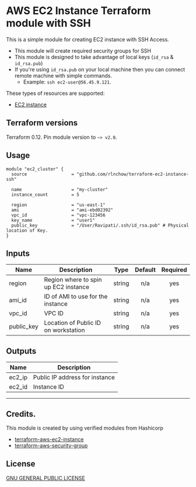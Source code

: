 # AWS EC2 Instance Terraform module with SSH
This is a simple module for creating EC2 instance with SSH Access. 

* This module will create required security groups for SSH
* This module is designed to take advantage of local keys (`id_rsa` & `id_rsa.pub`)
* If you're using `id_rsa.pub` on your local machine then you can connect remote machine with simple commands.
    * Example: `ssh ec2-user@56.45.9.121`.

These types of resources are supported:

* [EC2 instance](https://www.terraform.io/docs/providers/aws/r/instance.html)

## Terraform versions

Terraform 0.12. Pin module version to `~> v2.0`. 


## Usage

```hcl
module "ec2_cluster" {
  source                 = "github.com/rlnchow/terraform-ec2-instance-ssh"

  name                   = "my-cluster"
  instance_count         = 5

  region                 = "us-east-1"
  ami                    = "ami-ebd02392"
  vpc_id                 = "vpc-123456
  key_name               = "user1"
  public_key             = "/User/Ravipati/.ssh/id_rsa.pub" # Physical location of Key.
}
```

<!-- BEGINNING OF PRE-COMMIT-TERRAFORM DOCS HOOK -->
## Inputs

| Name | Description | Type | Default | Required |
|------|-------------|:----:|:-----:|:-----:|
| region | Region where to spin up EC2 instance | string | n/a | yes |
| ami\_id | ID of AMI to use for the instance | string | n/a | yes |
| vpc\_id | VPC ID | string | n/a | yes |
| public\_key | Location of Public ID on workstation | string | n/a | yes |

## Outputs

| Name | Description |
|------|-------------|
| ec2\_ip | Public IP address for instance  |
| ec2\_id | Instance ID |
___

<!-- END OF PRE-COMMIT-TERRAFORM DOCS HOOK -->

## Credits.

This module is created by using verified modules from Hashicorp
* [terraform-aws-ec2-instance](https://github.com/terraform-aws-modules/terraform-aws-ec2-instance)
* [terraform-aws-security-group](https://github.com/terraform-aws-modules/terraform-aws-security-group)

## License

[GNU GENERAL PUBLIC LICENSE](LICENSE)
